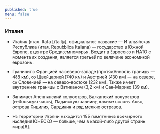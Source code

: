 ```yaml
---
published: true
menu: false
---
```

### Италия

- Ита́лия (итал. Italia [iˈtaːlja], официальное название — Италья́нская Респу́блика (итал. Repubblica Italiana) — государство в Южной Европе, в центре Средиземноморья. Входит в Евросоюз и НАТО с момента их создания, является третьей по величине экономикой еврозоны.

- Граничит с Францией на северо-западе (протяжённость границы — 488 км), со Швейцарией (740 км) и Австрией (430 км) — на севере, со Словенией — на северо-востоке (232 км). Также имеет внутренние границы с Ватиканом (3,2 км) и Сан-Марино (39 км).

- Занимает Апеннинский полуостров, Балканский полуостров (небольшую часть), Паданскую равнину, южные склоны Альп, острова Сицилия, Сардиния и ряд мелких островов.

- На территории Италии находится 155 памятников всемирного наследия ЮНЕСКО — больше, чем в какой-либо другой стране мира[6].

